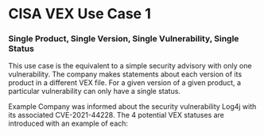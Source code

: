 # CISA VEX Use Case 1

### Single Product, Single Version, Single Vulnerability, Single Status

This use case is the equivalent to a simple security advisory with only one vulnerability. The company makes statements about each version of its product in a different VEX file. For a given version of a given product, a particular vulnerability can only have a single status.

Example Company was informed about the security vulnerability Log4j with its associated CVE-2021-44228. The 4 potential VEX statuses are introduced with an example of each:
